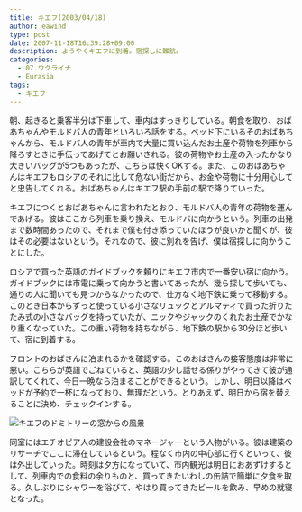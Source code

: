 ```yaml
---
title: キエフ(2003/04/18)
author: eawind
type: post
date: 2007-11-18T16:39:28+09:00
description: ようやくキエフに到着。宿探しに難航。
categories:
  - 07.ウクライナ
  - Eurasia
tags:
  - キエフ
---
```

朝、起きると乗客半分は下車して、車内はすっきりしている。朝食を取り、おばあちゃんやモルドバ人の青年といろいろ話をする。ベッド下にいるそのおばあちゃんから、モルドバ人の青年が車内で大量に買い込んだお土産や荷物を列車から降ろすときに手伝ってあげてとお願いされる。彼の荷物やお土産の入ったかなり大きいバッグが5つもあったが、こちらは快くOKする。また、このおばあちゃんはキエフもロシアのそれに比して危ない街だから、お金や荷物に十分用心してと忠告してくれる。おばあちゃんはキエフ駅の手前の駅で降りていった。

キエフにつくとおばあちゃんに言われたとおり、モルドバ人の青年の荷物を運んであげる。彼はここから列車を乗り換え、モルドバに向かうという。列車の出発まで数時間あったので、それまで僕も付き添っていたほうが良いかと聞くが、彼はその必要はないという。それなので、彼に別れを告げ、僕は宿探しに向かうことにした。

ロシアで買った英語のガイドブックを頼りにキエフ市内で一番安い宿に向かう。ガイドブックには市電に乗って向かうと書いてあったが、幾ら探して歩いても、通りの人に聞いても見つからなかったので、仕方なく地下鉄に乗って移動する。このとき日本からずっと使っている小さなリュックとアルマティで買った折りたたみ式の小さなバッグを持っていたが、ニックやジャックのくれたお土産でかなり重くなっていた。この重い荷物を持ちながら、地下鉄の駅から30分ほど歩いて、宿に到着する。

フロントのおばさんに泊まれるかを確認する。このおばさんの接客態度は非常に悪い。こちらが英語でごねていると、英語の少し話せる係りがやってきて彼が通訳してくれて、今日一晩なら泊まることができるという。しかし、明日以降はベッドが予約で一杯になっており、無理だという。とりあえず、明日から宿を替えることに決め、チェックインする。

![キエフのドミトリーの窓からの風景](/img/2007/11/200304182113301.jpg)

同室にはエチオピア人の建設会社のマネージャーという人物がいる。彼は建築のリサーチでここに滞在しているという。程なく市内の中心部に行くといって、彼は外出していった。時刻は夕方になっていて、市内観光は明日におあずけするとして、列車内での食料の余りものと、買ってきたいわしの缶詰で簡単に夕食を取る。久しぶりにシャワーを浴びて、やはり買ってきたビールを飲み、早めの就寝となった。
